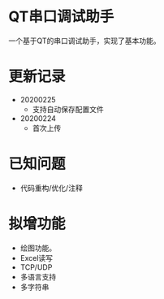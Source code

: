 # QT串口调试助手
  一个基于QT的串口调试助手，实现了基本功能。

# 更新记录
- 20200225
  - 支持自动保存配置文件
- 20200224
  - 首次上传

# 已知问题
  - 代码重构/优化/注释

# 拟增功能
  - 绘图功能。
  - Excel读写
  - TCP/UDP
  - 多语言支持
  - 多字符串